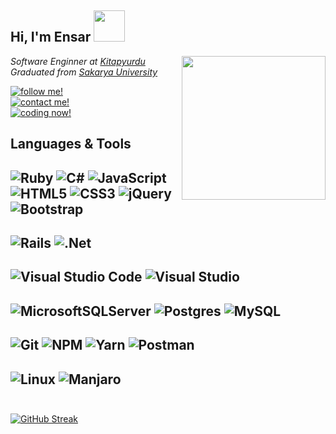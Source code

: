  <h2> Hi, I'm Ensar <img src="http://24.media.tumblr.com/69be7a4c5dd5fc81a5c40eeedfb3f475/tumblr_mr89xphMKP1ra3pdvo1_500.gif" width="50"></h2>
 
<img align='right' src="https://media.giphy.com/media/b21HcSrrBu8pi/giphy.gif?cid=ecf05e473c7it9uzrj0j1a0k0etz73lfud7tivq4dq8894re&rid=giphy.gif&ct=g" width="230">
<p><em>Software Enginner at <a href="https://kitapyurdu.com" target="_blank">Kitapyurdu</a></br>Graduated from <a href="https://www.sakarya.edu.tr">Sakarya University</a>
</em></p>

[![follow me!](https://img.shields.io/badge/ensardev-follow_me!-2ea44f?logo=x&logoColor=%23BDBDBD)](https://x.com/ensardev)<br/>
[![contact me!](https://img.shields.io/badge/ensarakkuzey-contact_me!-2ea44f?logo=Linkedin&logoColor=%23BDBDBD)](https://www.linkedin.com/in/ensarakkuzey/)<br/>
[![coding now!](https://img.shields.io/badge/ensardev-coding_now!-2ea44f?logo=github&logoColor=%23BDBDBD)](https://github.com/ensardev)

## Languages & Tools
![Ruby](https://img.shields.io/badge/ruby-%23CC342D.svg?style=for-the-badge&logo=ruby&logoColor=white)
![C#](https://img.shields.io/badge/c%23-%23239120.svg?style=for-the-badge&logo=c-sharp&logoColor=white)
![JavaScript](https://img.shields.io/badge/javascript-%23323330.svg?style=for-the-badge&logo=javascript&logoColor=%23F7DF1E)
![HTML5](https://img.shields.io/badge/html5-%23E34F26.svg?style=for-the-badge&logo=html5&logoColor=white)
![CSS3](https://img.shields.io/badge/css3-%231572B6.svg?style=for-the-badge&logo=css3&logoColor=white)
![jQuery](https://img.shields.io/badge/jquery-%230769AD.svg?style=for-the-badge&logo=jquery&logoColor=white)
![Bootstrap](https://img.shields.io/badge/bootstrap-%23563D7C.svg?style=for-the-badge&logo=bootstrap&logoColor=white)
---
![Rails](https://img.shields.io/badge/rails-%23CC0000.svg?style=for-the-badge&logo=ruby-on-rails&logoColor=white)
![.Net](https://img.shields.io/badge/.NET-5C2D91?style=for-the-badge&logo=.net&logoColor=white)
---
![Visual Studio Code](https://img.shields.io/badge/Visual%20Studio%20Code-0078d7.svg?style=for-the-badge&logo=visual-studio-code&logoColor=white)
![Visual Studio](https://img.shields.io/badge/Visual%20Studio-5C2D91.svg?style=for-the-badge&logo=visual-studio&logoColor=white)
---
![MicrosoftSQLServer](https://img.shields.io/badge/Microsoft%20SQL%20Sever-CC2927?style=for-the-badge&logo=microsoft%20sql%20server&logoColor=white)
![Postgres](https://img.shields.io/badge/postgres-%23316192.svg?style=for-the-badge&logo=postgresql&logoColor=white)
![MySQL](https://img.shields.io/badge/mysql-%2300f.svg?style=for-the-badge&logo=mysql&logoColor=white)
---
![Git](https://img.shields.io/badge/git-%23F05033.svg?style=for-the-badge&logo=git&logoColor=white)
![NPM](https://img.shields.io/badge/NPM-%23000000.svg?style=for-the-badge&logo=npm&logoColor=white)
![Yarn](https://img.shields.io/badge/yarn-%232C8EBB.svg?style=for-the-badge&logo=yarn&logoColor=white)
![Postman](https://img.shields.io/badge/Postman-FF6C37?style=for-the-badge&logo=postman&logoColor=white)
---
![Linux](https://img.shields.io/badge/Linux-FCC624?style=for-the-badge&logo=linux&logoColor=black)
![Manjaro](https://img.shields.io/badge/Manjaro-35BF5C?style=for-the-badge&logo=Manjaro&logoColor=white)
<br/>
<br/>
---
<!-- ![ensardev's GitHub Stats](https://github-readme-stats.vercel.app/api?username=ensardev&show_icons=true&theme=dark) -->
<!-- [![GitHub Streak](https://github-readme-streak-stats.herokuapp.com?user=oguzhanaydemir&theme=tokyonight)](https://git.io/streak-stats) -->

[![GitHub Streak](https://github-readme-streak-stats.herokuapp.com?user=ensardev&theme=blood-dark&hide_border=true&border_radius=5&locale=tr&stroke=55DDDB&dates=76BCDD&currStreakNum=55DDDB&sideNums=55DDDB)](https://git.io/streak-stats)
